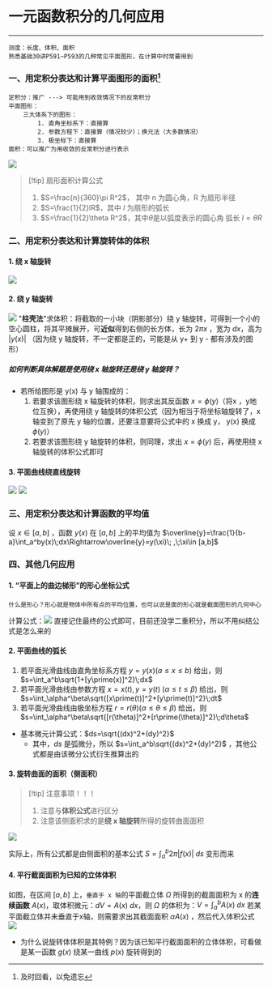 # 一元函数积分的几何应用

---

```
测度：长度、体积、面积
熟悉基础30讲P591~P593的几种常见平面图形，在计算中时常要用到
```

### 一、用定积分表达和计算**平面图形**的面积[^1]

```
定积分：推广 ---> 可能用到收敛情况下的反常积分
平面图形：
	三大体系下的图形：
		1. 直角坐标系下：直接算
		2. 参数方程下：直接算（情况较少）；换元法（大多数情况）
		3. 极坐标下：直接算
面积：可以推广为用收敛的反常积分进行表示
```

![](assets/d4bd3cbf74ca37ba1dcfaf977b5cbb27.jpg)


>[!tip] 扇形面积计算公式
>1. $S=\frac{n}{360}\pi R^2$， 其中 n 为圆心角，R 为扇形半径
>2. $S=\frac{1}{2}lR$，其中 $l$ 为扇形的弧长
>3. $S=\frac{1}{2}\theta R^2$，其中$\theta$是以弧度表示的圆心角
>弧长 $l = \theta R$

### 二、用定积分表达和计算旋转体的体积
#### 1. 绕 **x 轴**旋转

![](assets/cab92bc9c42eec2837b62316bf690573.jpg)
#### 2. 绕 **y 轴**旋转

![](assets/bdade7ed7a134549ce003c4c559a51d9.jpg)
	"**柱壳法**"求体积：将截取的一小块（阴影部分）绕 y 轴旋转，可得到一个小的空心圆柱，将其平摊展开，可**近似**得到右侧的长方体，长为 $2\pi x$ ，宽为 $dx$，高为 $|y(x)|$ （因为绕 y 轴旋转，不一定都是正的，可能是从 y+ 到 y - 都有涉及的图形） 
##### 如何判断具体解题是使用绕 x 轴旋转还是绕 y 轴旋转？

- 若所给图形是 y(x) 与 y 轴围成的：
	1. 若要求该图形绕 x 轴旋转的体积，则求出其反函数 $x = \phi(y)$（将x ，y地位互换），再使用绕  y 轴旋转的体积公式（因为相当于将坐标轴旋转了，x 轴变到了原先 y 轴的位置，还要注意要将公式中的 x 换成 y， y(x) 换成 $\phi(y)$） 
	2. 若要求该图形绕 y 轴旋转的体积，则同理，求出 $x=\phi(y)$ 后，再使用绕 x 轴旋转的体积公式即可
#### 3. 平面曲线绕**直线**旋转

![](assets/7a061d4f52e5f6216c3b309ba8538225.jpg)
![](assets/c49ad1a3185024ac6499c6c232acada7%202.jpg)

### 三、用定积分表达和计算函数的平均值

设 $x\in [a,b]$ ，函数 $y(x)$ 在 $[a,b]$ 上的平均值为 $\overline{y}=\frac{1}{b-a}\int_a^by(x)\;dx\Rightarrow\overline{y}=y(\xi)\; ,\;\xi\in [a,b]$    

### 四、其他几何应用

#### 1. “平面上的曲边梯形”的形心坐标公式

```
什么是形心？形心就是物体中所有点的平均位置，也可以说是面的形心就是截面图形的几何中心
```

计算公式：![](assets/2d179df09a3f0442567a274adcd328c1.jpg)
直接记住最终的公式即可，目前还没学二重积分，所以不用纠结公式是怎么来的

#### 2. 平面曲线的弧长

1. 若平面光滑曲线由直角坐标系方程 $y=y(x)(a\leq x\leq b)$ 给出，则 $s=\int_a^b\sqrt{1+[y\prime(x)]^2}\;dx$ 
2. 若平面光滑曲线由参数方程 $x=x(t),y=y(t)\;(\alpha\leq t\leq\beta)$ 给出，则 $s=\int_\alpha^\beta\sqrt{[x\prime(t)]^2+[y\prime(t)]^2}\;dt$ 
3. 若平面光滑曲线由极坐标方程 $r=r(\theta)(\alpha\leq\theta\leq\beta)$ 给出，则 $s=\int_\alpha^\beta\sqrt{[r(\theta)]^2+[r\prime(\theta)]^2}\;d\theta$ 
- 基本微元计算公式：$ds=\sqrt{(dx)^2+(dy)^2}$ 
	- 其中，$ds$ 是弧微分，所以 $s=\int_a^b\sqrt{(dx)^2+(dy)^2}$ ，其他公式都是由该微分公式衍生推算出的

#### 3. 旋转曲面的面积（**侧面积**）

>[!tip] 注意事项！！！
>1. 注意与**体积公式**进行区分
>2. 注意该侧面积求的是**绕 x 轴旋转**所得的旋转曲面面积

![](assets/82422f0da04f9009017443adbf26dfbc.jpg)

实际上，所有公式都是由侧面积的基本公式 $S=\int_a^b2\pi |f(x)|\;ds$ 变形而来

#### 4. 平行截面面积为已知的立体体积

如图，在区间 $[a,b]$ 上，`垂直于 x 轴`的平面截立体 $\Omega$ 所得到的截面面积为 x 的**连续函数** $A(x)$，取体积微元：$dV=A(x)\;dx$，则 $\Omega$ 的体积为：$V=\int_a^bA(x)\;dx$ 
	若某平面截立体并未垂直于x轴，则需要求出其截面面积 $\alpha A(x)$ ，然后代入体积公式 
![](assets/1b332cbfedaaa7d9a98f9e256e99a9be.jpg)
- 为什么说旋转体体积是其特例？因为该已知平行截面面积的立体体积，可看做是某一函数 $g(x)$ 绕某一曲线 $p(x)$ 旋转得到的

[^1]: 及时回看，以免遗忘